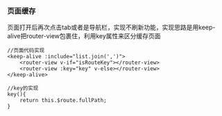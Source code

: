 ### 页面缓存

页面打开后再次点击tab或者是导航栏，实现不刷新功能，实现思路是用keep-alive把router-view包裹住，利用key属性来区分缓存页面

```
//页面代码实现
<keep-alive :include="list.join(',')">
    <router-view v-if="isRouteKey"></router-view>
    <router-view :key="key" v-else></router-view>
</keep-alive>

//key的实现
key(){
    return this.$route.fullPath;
}
```



